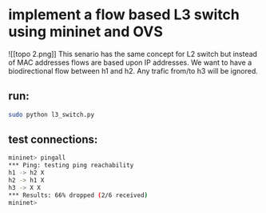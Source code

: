 # implement a flow based L3 switch using mininet and OVS
![[topo 2.png]]
This senario has the same concept for L2 switch but instead of MAC addresses flows are based upon IP addresses.
We want to have a biodirectional flow between h1 and h2.
Any trafic from/to h3 will be ignored.
## run: 
```bash
sudo python l3_switch.py
```
## test connections:
```bash
mininet> pingall
*** Ping: testing ping reachability
h1 -> h2 X 
h2 -> h1 X 
h3 -> X X 
*** Results: 66% dropped (2/6 received)
mininet> 
```